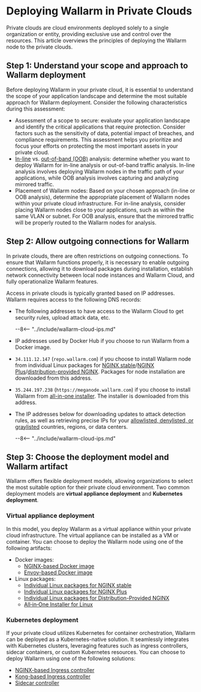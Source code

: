 [ip-lists-docs]:                    ../../user-guides/ip-lists/overview.md

# Deploying Wallarm in Private Clouds

Private clouds are cloud environments deployed solely to a single organization or entity, providing exclusive use and control over the resources. This article overviews the principles of deploying the Wallarm node to the private clouds.

## Step 1: Understand your scope and approach to Wallarm deployment

Before deploying Wallarm in your private cloud, it is essential to understand the scope of your application landscape and determine the most suitable approach for Wallarm deployment. Consider the following characteristics during this assessment:

* Assessment of a scope to secure: evaluate your application landscape and identify the critical applications that require protection. Consider factors such as the sensitivity of data, potential impact of breaches, and compliance requirements. This assessment helps you prioritize and focus your efforts on protecting the most important assets in your private cloud.
* [In-line](../inline/overview.md) vs. [out-of-band (OOB)](../oob/overview.md) analysis: determine whether you want to deploy Wallarm for in-line analysis or out-of-band traffic analysis. In-line analysis involves deploying Wallarm nodes in the traffic path of your applications, while OOB analysis involves capturing and analyzing mirrored traffic.
* Placement of Wallarm nodes: Based on your chosen approach (in-line or OOB analysis), determine the appropriate placement of Wallarm nodes within your private cloud infrastructure. For in-line analysis, consider placing Wallarm nodes close to your applications, such as within the same VLAN or subnet. For OOB analysis, ensure that the mirrored traffic will be properly routed to the Wallarm nodes for analysis.

## Step 2: Allow outgoing connections for Wallarm

In private clouds, there are often restrictions on outgoing connections. To ensure that Wallarm functions properly, it is necessary to enable outgoing connections, allowing it to download packages during installation, establish network connectivity between local node instances and Wallarm Cloud, and fully operationalize Wallarm features.

Access in private clouds is typically granted based on IP addresses. Wallarm requires access to the following DNS records:

* The following addresses to have access to the Wallarm Cloud to get security rules, upload attack data, etc.

    --8<-- "../include/wallarm-cloud-ips.md"
* IP addresses used by Docker Hub if you choose to run Wallarm from a Docker image.
* `34.111.12.147` (`repo.wallarm.com`) if you choose to install Wallarm node from individual Linux packages for [NGINX stable](../nginx/dynamic-module.md)/[NGINX Plus](../nginx-plus.md)/[distribution-provided NGINX](../nginx/dynamic-module-from-distr.md). Packages for node installation are downloaded from this address.
* `35.244.197.238` (`https://meganode.wallarm.com`) if you choose to install Wallarm from [all-in-one installer](../nginx/all-in-one.md). The installer is downloaded from this address.
* The IP addresses below for downloading updates to attack detection rules, as well as retrieving precise IPs for your [allowlisted, denylisted, or graylisted][ip-lists-docs] countries, regions, or data centers.

    --8<-- "../include/wallarm-cloud-ips.md"

## Step 3: Choose the deployment model and Wallarm artifact

Wallarm offers flexible deployment models, allowing organizations to select the most suitable option for their private cloud environment. Two common deployment models are **virtual appliance deployment** and **Kubernetes deployment**.

### Virtual appliance deployment

In this model, you deploy Wallarm as a virtual appliance within your private cloud infrastructure. The virtual appliance can be installed as a VM or container. You can choose to deploy the Wallarm node using one of the following artifacts:

* Docker images:
    * [NGINX-based Docker image](../../admin-en/installation-docker-en.md)
    * [Envoy-based Docker image](../../admin-en/installation-guides/envoy/envoy-docker.md)
* Linux packages:
    * [Individual Linux packages for NGINX stable](../nginx/dynamic-module.md)
    * [Individual Linux packages for NGINX Plus](../nginx-plus.md)
    * [Individual Linux packages for Distribution-Provided NGINX](../nginx/dynamic-module-from-distr.md)
    * [All‑in‑One Installer for Linux](../nginx/all-in-one.md)

### Kubernetes deployment

If your private cloud utilizes Kubernetes for container orchestration, Wallarm can be deployed as a Kubernetes-native solution. It seamlessly integrates with Kubernetes clusters, leveraging features such as ingress controllers, sidecar containers, or custom Kubernetes resources. You can choose to deploy Wallarm using one of the following solutions:

* [NGINX-based Ingress controller](../../admin-en/installation-kubernetes-en.md)
* [Kong-based Ingress controller](../kubernetes/kong-ingress-controller/deployment.md)
* [Sidecar controller](../kubernetes/sidecar-proxy/deployment.md)
